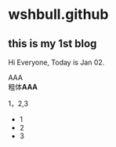 # wshbull.github

## this is my 1st blog

Hi Everyone, Today is Jan 02.

AAA  
粗体**AAA**

1，2,3  
* 1
* 2
* 3
